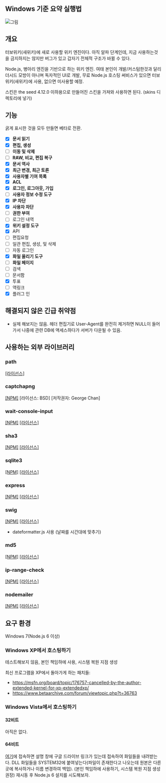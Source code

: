 ## Windows 기준 요약 실행법
![그림](https://raw.githubusercontent.com/gdl-888/banana/master/qckmanul.bmp)

## 개요
터보위키(새위키)에 새로 사용할 위키 엔진이다. 아직 알파 단계인데, 지금 사용하는것을 금지하지는 않지만 버그가 있고 갑자기 전체적 구조가 바뀔 수 있다.

Node.js, 병아리 엔진을 기반으로 하는 위키 엔진. 여태 본인이 개발/커스텀한것과 달리 더시드 모방이 아니며 독자적인 UI로 개발, 무료 Node.js 호스팅 써비스가 있으면 터보위키(새위키)에 사용, 없으면 미사용할 예정.

스킨은 the seed 4.12.0 이하용으로 만들어진 스킨을 가져와 사용하면 된다. (skins 디렉토리에 넣기)

## 기능
굵게 표시한 것을 모두 만들면 베타로 전환.
- [X] **문서 읽기**
- [X] **편집, 생성**
- [ ] **이동 및 삭제**
- [ ] **RAW, 비교, 편집 복구**
- [X] **문서 역사**
- [X] **최근 변경, 최근 토론**
- [X] **사용자별 기여 목록**
- [X] **ACL**
- [X] **로그인, 로그아웃, 가입**
- [ ] **사용자 정보 수정 도구**
- [X] **IP 차단**
- [X] **사용자 차단**
- [ ] **권한 부여**
- [ ] 로그인 내역
- [X] **위키 설정 도구**
- [X] API
- [ ] 편집요청
- [ ] 일관 편집, 생성, 및 삭제
- [ ] 자동 로그인
- [X] **화일 올리기 도구**
- [ ] **화일 페이지**
- [ ] 검색
- [ ] 문서함
- [X] 투표
- [ ] 역링크
- [X] 플러그 인

## 해결되지 않은 긴급 취약점
- 실제 해보지는 않음. 헤더 편집기로 User-Agent를 완전히 제거하면 NULL이 들어가서 나중에 관련 DB에 액세스하다가 서버가 다운될 수 있음.

## 사용하는 외부 라이브러리
### path
[[라이선스]](https://github.com/jinder/path/blob/master/LICENSE)

### captchapng
[[NPM]](npmjs.com/package/captchapng) \[라이선스: BSD] \[저작권자: George Chan]

### wait-console-input
[[NPM]](https://www.npmjs.com/package/wait-console-input) [[라이선스]](https://github.com/peeyush-pant/wait-console-input/blob/master/LICENSE)

### sha3
[[NPM]](https://www.npmjs.com/package/sha3) [[라이선스]](https://github.com/phusion/node-sha3/blob/master/LICENSE)

### sqlite3
[[NPM]](https://www.npmjs.com/package/sqlite3) [[라이선스]](https://github.com/mapbox/node-sqlite3/blob/master/LICENSE)

### express
[[NPM]](https://www.npmjs.com/package/express) [[라이선스]](https://github.com/expressjs/express/blob/master/LICENSE)

### swig
[[NPM]](https://www.npmjs.com/package/swig) [[라이선스]](https://github.com/paularmstrong/swig/blob/master/LICENSE)
- dateformatter.js 사용 (날짜를 시간대에 맞추기)

### md5
[[NPM]](https://www.npmjs.com/package/md5) [[라이선스]](https://github.com/pvorb/node-md5/blob/master/LICENSE)

### ip-range-check
[[NPM]](https://www.npmjs.com/package/ip-range-check) [[라이선스]](https://github.com/danielcompton/ip-range-check/blob/master/LICENSE)

### nodemailer
[[NPM]](https://www.npmjs.com/package/nodemailer) [[라이선스]](https://github.com/nodemailer/nodemailer/blob/master/LICENSE)

## 요구 환경
Windows 7(Node.js 6 이상)

### Windows XP에서 호스팅하기
테스트해보지 않음, 본인 책임하에 사용, 시스템 복원 지점 생성

최신 프로그램을 XP에서 돌아가게 하는 패치들:
- https://msfn.org/board/topic/176757-cancelled-by-the-author-extended-kernel-for-xp-extendedxp/
- https://www.betaarchive.com/forum/viewtopic.php?t=36763

### Windows Vista에서 호스팅하기
#### 32비트
아직은 없다.

#### 64비트
[여기](https://www.youtube.com/watch?v=cJI6utFsFr4)에 접속하면 설명 창에 구글 드라이브 링크가 있는데 접속하여 화일들을 내려받는다. DLL 화일들을 SYSTEM32에 붙여넣는다(파일이 존재한다고 나오는데 원본은 다른 곳에 복사하거나 이름 변경하여 백업). (본인 책임하에 사용하기, 시스템 복원 지점 생성 권장) 재시동 후 Node.js 6 설치를 시도해보자.
